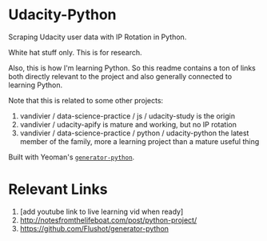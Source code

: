 # Udacity-Python

Scraping Udacity user data with IP Rotation in Python.

White hat stuff only. This is for research.

Also, this is how I'm learning Python. So this readme contains a ton of links both directly relevant to the project and also generally connected to learning Python.

Note that this is related to some other projects:

1. vandivier / data-science-practice / js / udacity-study       is the origin
2. vandivier / udacity-apify                                    is mature and working, but no IP rotation
3. vandivier / data-science-practice / python / udacity-python  the latest member of the family, more a learning project than a mature useful thing

Built with Yeoman's [`generator-python`](https://www.npmjs.com/package/generator-python).

# Relevant Links

1. [add youtube link to live learning vid when ready]
2. http://notesfromthelifeboat.com/post/python-project/
3. https://github.com/Flushot/generator-python
